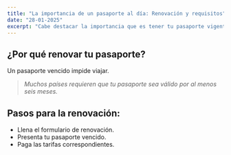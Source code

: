 ```yaml
---
title: "La importancia de un pasaporte al día: Renovación y requisitos"
date: "28-01-2025"
excerpt: "Cabe destacar la importancia que es tener tu pasaporte vigente a la hora de prepararte para tu próximo viaje."
---
```


## ¿Por qué renovar tu pasaporte?
Un pasaporte vencido impide viajar.

> _Muchos países requieren que tu pasaporte sea válido por al menos seis meses._

## Pasos para la renovación:
- Llena el formulario de renovación.
- Presenta tu pasaporte vencido.
- Paga las tarifas correspondientes.
